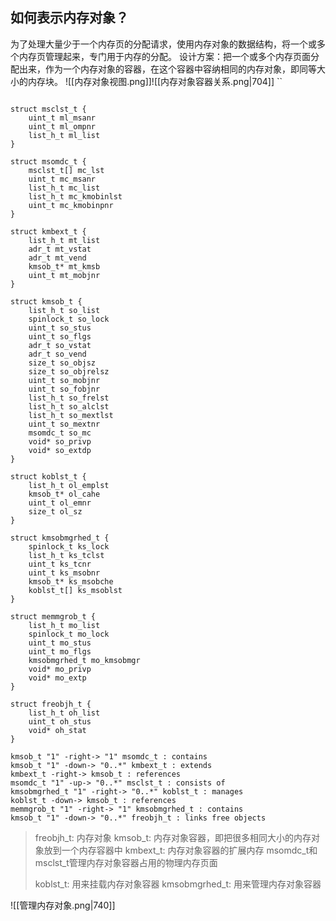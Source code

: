 ## 如何表示内存对象？
为了处理大量少于一个内存页的分配请求，使用内存对象的数据结构，将一个或多个内存页管理起来，专门用于内存的分配。
设计方案：把一个或多个内存页面分配出来，作为一个内存对象的容器，在这个容器中容纳相同的内存对象，即同等大小的内存块。
![[内存对象视图.png]]![[内存对象容器关系.png|704]]
``
```plantuml

struct msclst_t {
    uint_t ml_msanr
    uint_t ml_ompnr
    list_h_t ml_list
}

struct msomdc_t {
    msclst_t[] mc_lst
    uint_t mc_msanr
    list_h_t mc_list
    list_h_t mc_kmobinlst
    uint_t mc_kmobinpnr
}

struct kmbext_t {
    list_h_t mt_list
    adr_t mt_vstat
    adr_t mt_vend
    kmsob_t* mt_kmsb
    uint_t mt_mobjnr
}

struct kmsob_t {
    list_h_t so_list
    spinlock_t so_lock
    uint_t so_stus
    uint_t so_flgs
    adr_t so_vstat
    adr_t so_vend
    size_t so_objsz
    size_t so_objrelsz
    uint_t so_mobjnr
    uint_t so_fobjnr
    list_h_t so_frelst
    list_h_t so_alclst
    list_h_t so_mextlst
    uint_t so_mextnr
    msomdc_t so_mc
    void* so_privp
    void* so_extdp
}

struct koblst_t {
    list_h_t ol_emplst
    kmsob_t* ol_cahe
    uint_t ol_emnr
    size_t ol_sz
}

struct kmsobmgrhed_t {
    spinlock_t ks_lock
    list_h_t ks_tclst
    uint_t ks_tcnr
    uint_t ks_msobnr
    kmsob_t* ks_msobche
    koblst_t[] ks_msoblst
}

struct memmgrob_t {
    list_h_t mo_list
    spinlock_t mo_lock
    uint_t mo_stus
    uint_t mo_flgs
    kmsobmgrhed_t mo_kmsobmgr
    void* mo_privp
    void* mo_extp
}

struct freobjh_t {
    list_h_t oh_list
    uint_t oh_stus
    void* oh_stat
}

kmsob_t "1" -right-> "1" msomdc_t : contains
kmsob_t "1" -down-> "0..*" kmbext_t : extends
kmbext_t -right-> kmsob_t : references
msomdc_t "1" -up-> "0..*" msclst_t : consists of
kmsobmgrhed_t "1" -right-> "0..*" koblst_t : manages
koblst_t -down-> kmsob_t : references
memmgrob_t "1" -right-> "1" kmsobmgrhed_t : contains
kmsob_t "1" -down-> "0..*" freobjh_t : links free objects

```
> freobjh_t: 内存对象
> kmsob_t: 内存对象容器，即把很多相同大小的内存对象放到一个内存容器中
> kmbext_t: 内存对象容器的扩展内存
> msomdc_t和msclst_t管理内存对象容器占用的物理内存页面
> 
> koblst_t: 用来挂载内存对象容器
> kmsobmgrhed_t: 用来管理内存对象容器

![[管理内存对象.png|740]]